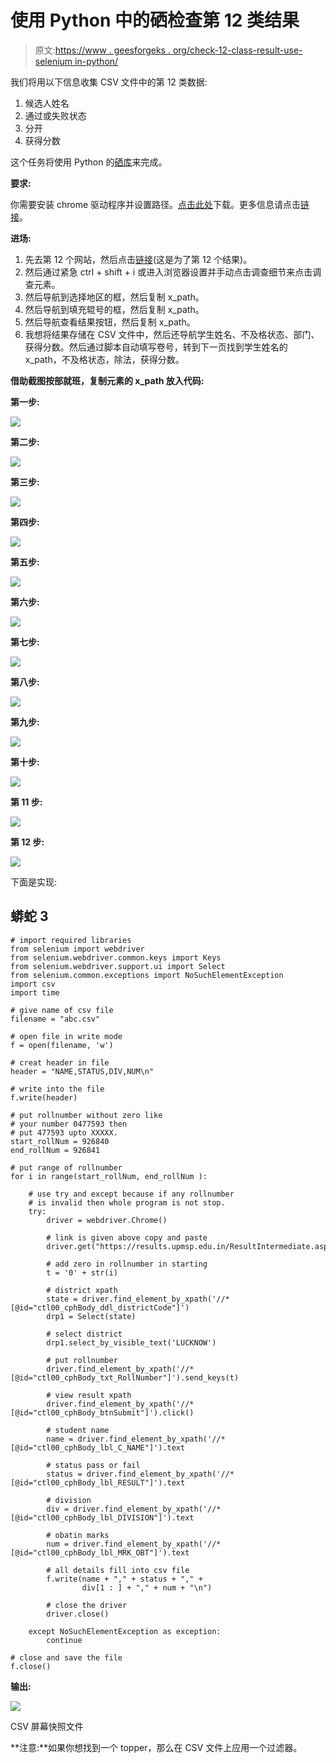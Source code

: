 # 使用 Python 中的硒检查第 12 类结果

> 原文:[https://www . geesforgeks . org/check-12-class-result-use-selenium in-python/](https://www.geeksforgeeks.org/check-12th-class-result-using-selenium-in-python/)

我们将用以下信息收集 CSV 文件中的第 12 类数据:

1.  候选人姓名
2.  通过或失败状态
3.  分开
4.  获得分数

这个任务将使用 Python 的[硒库](https://www.geeksforgeeks.org/selenium-python-tutorial/)来完成。

**要求:**

你需要安装 chrome 驱动程序并设置路径。[点击此处](https://sites.google.com/a/chromium.org/chromedriver/downloads)下载。更多信息请点击[链接](https://www.geeksforgeeks.org/how-to-install-selenium-in-python/)。

**进场:**

1.  先去第 12 个网站，然后点击[链接](https://results.upmsp.edu.in/ResultIntermediate.aspx)(这是为了第 12 个结果)。
2.  然后通过紧急 ctrl + shift + i 或进入浏览器设置并手动点击调查细节来点击调查元素。
3.  然后导航到选择地区的框，然后复制 x_path。
4.  然后导航到填充辊号的框，然后复制 x_path。
5.  然后导航查看结果按钮，然后复制 x_path。
6.  我想将结果存储在 CSV 文件中，然后还导航学生姓名、不及格状态、部门、获得分数。然后通过脚本自动填写卷号，转到下一页找到学生姓名的 x_path，不及格状态，除法，获得分数。

**借助截图按部就班，复制元素的 x_path 放入代码:**

**第一步:**

![](img/474139dbd06808438800c3f1d83e3e92.png)

**第二步:**

![](img/6288063e296172c81a7b9d40f0047372.png)

**第三步:**

![](img/ff4296cd2809cfa4d2ecc57767bcbc68.png)

**第四步:**

![](img/2a468bc240889c6aafe4b9730ab66fee.png)

**第五步:**

![](img/c13fdbdba03eb2ce29dce29f69d82f1c.png)

**第六步:**

![](img/ebea683014cd95b4c655f799665d899a.png)

**第七步:**

![](img/99dda73a5abafbb3ab02a7b5fc83fa68.png)

**第八步:**

![](img/9d613dcdf731efb4a7ef35721d6db87e.png)

**第九步:**

![](img/a28501cdc7b3642fa004e243812785a8.png)

**第十步:**

![](img/1130773402cc7f12687a805c6a2db550.png)

**第 11 步:**

![](img/e15ac4efc5aefa35e1bb2bcebbaddd61.png)

**第 12 步:**

![](img/df338cc017a6c5d5f51bb7cfcb2b14b1.png)

下面是实现:

## 蟒蛇 3

```
# import required libraries
from selenium import webdriver
from selenium.webdriver.common.keys import Keys
from selenium.webdriver.support.ui import Select
from selenium.common.exceptions import NoSuchElementException
import csv 
import time

# give name of csv file
filename = "abc.csv"

# open file in write mode
f = open(filename, 'w')

# creat header in file
header = "NAME,STATUS,DIV,NUM\n"

# write into the file
f.write(header)

# put rollnumber without zero like
# your number 0477593 then
# put 477593 upto XXXXX.
start_rollNum = 926840
end_rollNum = 926841

# put range of rollnumber
for i in range(start_rollNum, end_rollNum ):

    # use try and except because if any rollnumber
    # is invalid then whole program is not stop.
    try:
        driver = webdriver.Chrome()

        # link is given above copy and paste
        driver.get("https://results.upmsp.edu.in/ResultIntermediate.aspx")

        # add zero in rollnumber in starting
        t = '0' + str(i)

        # district xpath
        state = driver.find_element_by_xpath('//*[@id="ctl00_cphBody_ddl_districtCode"]')
        drp1 = Select(state)

        # select district
        drp1.select_by_visible_text('LUCKNOW')

        # put rollnumber
        driver.find_element_by_xpath('//*[@id="ctl00_cphBody_txt_RollNumber"]').send_keys(t)

        # view result xpath
        driver.find_element_by_xpath('//*[@id="ctl00_cphBody_btnSubmit"]').click()

        # student name
        name = driver.find_element_by_xpath('//*[@id="ctl00_cphBody_lbl_C_NAME"]').text

        # status pass or fail
        status = driver.find_element_by_xpath('//*[@id="ctl00_cphBody_lbl_RESULT"]').text

        # division
        div = driver.find_element_by_xpath('//*[@id="ctl00_cphBody_lbl_DIVISION"]').text

        # obatin marks
        num = driver.find_element_by_xpath('//*[@id="ctl00_cphBody_lbl_MRK_OBT"]').text

        # all details fill into csv file
        f.write(name + "," + status + "," + 
                div[1 : ] + "," + num + "\n")

        # close the driver
        driver.close()

    except NoSuchElementException as exception:
        continue

# close and save the file
f.close()
```

**输出:**

![](img/39b6a781030970aa3d4493203025bd82.png)

CSV 屏幕快照文件

**注意:**如果你想找到一个 topper，那么在 CSV 文件上应用一个过滤器。